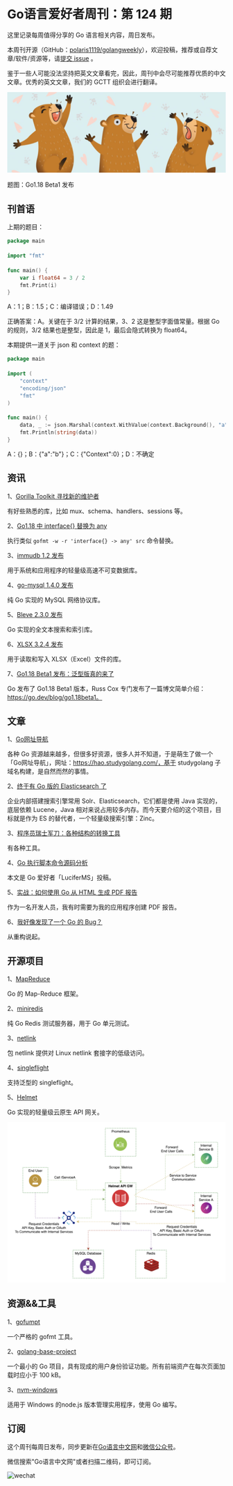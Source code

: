 # Go语言爱好者周刊：第 124 期

这里记录每周值得分享的 Go 语言相关内容，周日发布。

本周刊开源（GitHub：[polaris1119/golangweekly](https://github.com/polaris1119/golangweekly)），欢迎投稿，推荐或自荐文章/软件/资源等，请[提交 issue](https://github.com/polaris1119/golangweekly/issues) 。

鉴于一些人可能没法坚持把英文文章看完，因此，周刊中会尽可能推荐优质的中文文章。优秀的英文文章，我们的 GCTT 组织会进行翻译。

![](imgs/issue124/cover.jpg)

题图：Go1.18 Beta1 发布

## 刊首语

上期的题目：

```go
package main

import "fmt"

func main() {
	var i float64 = 3 / 2
	fmt.Print(i)
}
```

A：1；B：1.5；C：编译错误；D：1.49

正确答案：A。关键在于 3/2 计算的结果，3、2 这是整型字面值常量。根据 Go 的规则，3/2 结果也是整型，因此是 1，最后会隐式转换为 float64。

本期提供一道关于 json 和 context 的题：

```go
package main

import (
	"context"
	"encoding/json"
	"fmt"
)

func main() {
	data, _ := json.Marshal(context.WithValue(context.Background(), "a", "b"))
	fmt.Println(string(data))
}
```

A：{}；B：{"a":"b"}；C：{"Context":0}；D：不确定

## 资讯

1、[Gorilla Toolkit 寻找新的维护者](https://github.com/gorilla/mux/issues/659)

有好些熟悉的库，比如 mux、schema、handlers、sessions 等。

2、[Go1.18 中 interface{} 替换为 any](https://github.com/golang/go/commit/2580d0e08d5e9f979b943758d3c49877fb2324cb)

执行类似 `gofmt -w -r 'interface{} -> any' src` 命令替换。

3、[immudb 1.2 发布](https://github.com/codenotary/immudb)

用于系统和应用程序的轻量级高速不可变数据库。

4、[go-mysql 1.4.0 发布](https://github.com/go-mysql-org/go-mysql)

纯 Go 实现的 MySQL 网络协议库。

5、[Bleve 2.3.0 发布](https://github.com/blevesearch/bleve)

Go 实现的全文本搜索和索引库。

6、[XLSX 3.2.4 发布](https://github.com/tealeg/xlsx)

用于读取和写入 XLSX（Excel）文件的库。

7、[Go1.18 Beta1 发布：泛型版真的来了](https://mp.weixin.qq.com/s/NblMBFTaYg6ZSVFX_cNeDA)

Go 发布了 Go1.18 Beta1 版本，Russ Cox 专门发布了一篇博文简单介绍：https://go.dev/blog/go1.18beta1。

## 文章

1、[Go网址导航](https://mp.weixin.qq.com/s/fcHy7lBjzGF_drB9kDrRPQ)

各种 Go 资源越来越多，但很多好资源，很多人并不知道，于是萌生了做一个「Go网址导航」，网址：https://hao.studygolang.com/，基于 studygolang 子域名构建，是自然而然的事情。

2、[终于有 Go 版的 Elasticsearch 了](https://mp.weixin.qq.com/s/oJG0XB2UcLpCBu3FCxzMPw)

企业内部搭建搜索引擎常用 Solr、Elasticsearch，它们都是使用 Java 实现的，底层依赖 Lucene，Java 相对来说占用较多内存。而今天要介绍的这个项目，目标就是作为 ES 的替代者，一个轻量级搜索引擎：Zinc。

3、[程序员瑞士军刀：各种结构的转换工具](https://mp.weixin.qq.com/s/Qomu3f1-FdExB7Jw6PUXQA)

有各种工具。

4、[Go 执行脚本命令源码分析](https://mp.weixin.qq.com/s/4YP9cvavSfgmhdaxM-9e7A)

本文是 Go 爱好者「LuciferMS」投稿。

5、[实战：如何使用 Go 从 HTML 生成 PDF 报告](https://mp.weixin.qq.com/s/fqk9Oe_8jkj8QUkQj5AefQ)

作为一名开发人员，我有时需要为我的应用程序创建 PDF 报告。

6、[我好像发现了一个 Go 的 Bug？](https://mp.weixin.qq.com/s/bkdBnLX5KEKtEE4gUJo2BA)

从重构说起。

## 开源项目

1、[MapReduce](https://github.com/BWbwchen/MapReduce)

Go 的 Map-Reduce 框架。

2、[miniredis](https://github.com/alicebob/miniredis)

纯 Go Redis 测试服务器，用于 Go 单元测试。

3、[netlink](https://github.com/mdlayher/netlink)

包 netlink 提供对 Linux netlink 套接字的低级访问。

4、[singleflight](https://github.com/marwan-at-work/singleflight)

支持泛型的 singleflight。

5、[Helmet](https://github.com/Spacewalkio/Helmet)

Go 实现的轻量级云原生 API 网关。

![](imgs/issue124/helmet.png)

## 资源&&工具

1、[gofumpt](https://github.com/mvdan/gofumpt)

一个严格的 gofmt 工具。

2、[golang-base-project](https://github.com/uberswe/golang-base-project)

一个最小的 Go 项目，具有现成的用户身份验证功能。所有前端资产在每次页面加载时应小于 100 kB。

3、[nvm-windows](https://github.com/coreybutler/nvm-windows)

适用于 Windows 的node.js 版本管理实用程序，使用 Go 编写。

## 订阅

这个周刊每周日发布，同步更新在[Go语言中文网](https://studygolang.com/go/weekly)和[微信公众号](https://weixin.sogou.com/weixin?query=Go%E8%AF%AD%E8%A8%80%E4%B8%AD%E6%96%87%E7%BD%91)。

微信搜索"Go语言中文网"或者扫描二维码，即可订阅。

![wechat](imgs/wechat.png)
